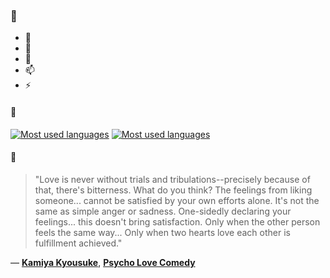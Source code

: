 ### 👋

- 🔭
- 🌱
- 💬
- 📫
- ⚡

#### 🧏

[![Most used languages](https://github-readme-stats-aynah.vercel.app/api/top-langs/?username=aynh&theme=solarized-dark&langs_count=6&layout=compact&hide_title=true)](https://github.com/anuraghazra/github-readme-stats#gh-dark-mode-only)
[![Most used languages](https://github-readme-stats-aynah.vercel.app/api/top-langs/?username=aynh&theme=solarized-light&langs_count=6&layout=compact&hide_title=true)](https://github.com/anuraghazra/github-readme-stats#gh-light-mode-only)

#### 💬

> "Love is never without trials and tribulations--precisely because of that, there's bitterness. What do you think? The feelings from liking someone... cannot be satisfied by your own efforts alone. It's not the same as simple anger or sadness. One-sidedly declaring your feelings... this doesn't bring satisfaction. Only when the other person feels the same way... Only when two hearts love each other is fulfillment achieved."

&mdash; [**Kamiya Kyousuke**](https://myanimelist.net/character.php?q=Kamiya%20Kyousuke&cat=character), [**Psycho Love Comedy**](https://myanimelist.net/search/all?q=Psycho%20Love%20Comedy&cat=all)
